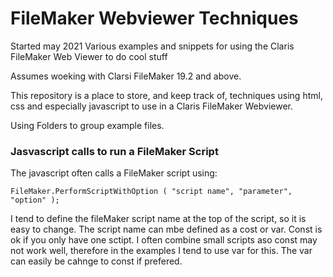 # FileMaker Webviewer Techniques

Started may 2021
Various examples and snippets for using the Claris FileMaker Web Viewer to do cool stuff

Assumes woeking with Clarsi FileMaker 19.2 and above.

This repository is a place to store, and keep track of, techniques using html, css and especially javascript to use in a Claris FileMaker Webviewer.

Using Folders to group example files.

### Jasvascript calls to run a FileMaker Script

The javascript often calls a FileMaker script using:   

```FileMaker.PerformScriptWithOption ( "script name", "parameter", "option" );```  

I tend to define the fileMaker script name at the top of the script, so it is easy to change.
The script name can mbe defined as a cost or var. Const is ok if you only have one sctipt. I often combine small scripts aso const may not work well, therefore in the examples I tend to use var for this. The var can easily be cahnge to const if prefered.

 

